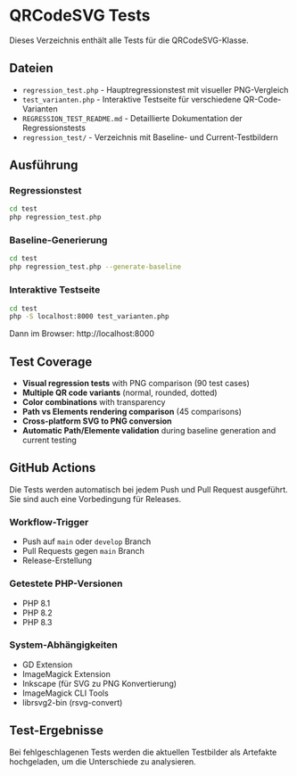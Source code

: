 # QRCodeSVG Tests

Dieses Verzeichnis enthält alle Tests für die QRCodeSVG-Klasse.

## Dateien

- `regression_test.php` - Hauptregressionstest mit visueller PNG-Vergleich
- `test_varianten.php` - Interaktive Testseite für verschiedene QR-Code-Varianten
- `REGRESSION_TEST_README.md` - Detaillierte Dokumentation der Regressionstests
- `regression_test/` - Verzeichnis mit Baseline- und Current-Testbildern

## Ausführung

### Regressionstest

```bash
cd test
php regression_test.php
```

### Baseline-Generierung

```bash
cd test
php regression_test.php --generate-baseline
```

### Interaktive Testseite

```bash
cd test
php -S localhost:8000 test_varianten.php
```
Dann im Browser: http://localhost:8000

## Test Coverage

- **Visual regression tests** with PNG comparison (90 test cases)
- **Multiple QR code variants** (normal, rounded, dotted)
- **Color combinations** with transparency
- **Path vs Elements rendering comparison** (45 comparisons)
- **Cross-platform SVG to PNG conversion**
- **Automatic Path/Elemente validation** during baseline generation and current testing

## GitHub Actions

Die Tests werden automatisch bei jedem Push und Pull Request ausgeführt. Sie sind auch eine Vorbedingung für Releases.

### Workflow-Trigger

- Push auf `main` oder `develop` Branch
- Pull Requests gegen `main` Branch  
- Release-Erstellung

### Getestete PHP-Versionen

- PHP 8.1
- PHP 8.2  
- PHP 8.3

### System-Abhängigkeiten

- GD Extension
- ImageMagick Extension
- Inkscape (für SVG zu PNG Konvertierung)
- ImageMagick CLI Tools
- librsvg2-bin (rsvg-convert)

## Test-Ergebnisse

Bei fehlgeschlagenen Tests werden die aktuellen Testbilder als Artefakte hochgeladen, um die Unterschiede zu analysieren.
